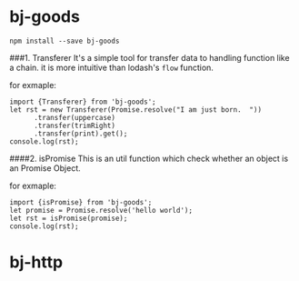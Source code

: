 # bj-goods

`npm install --save bj-goods`

###1. Transferer
It's a simple tool for transfer data to handling function like a chain. it is more intuitive than lodash's `flow` function.

for exmaple:
```
import {Transferer} from 'bj-goods';
let rst = new Transferer(Promise.resolve("I am just born.  "))
      .transfer(uppercase)
      .transfer(trimRight)
      .transfer(print).get();
console.log(rst);
```
####2. isPromise
This is an util function which check whether an object is an Promise Object.

for exmaple:
```
import {isPromise} from 'bj-goods';
let promise = Promise.resolve('hello world');
let rst = isPromise(promise);
console.log(rst);
```
# bj-http
